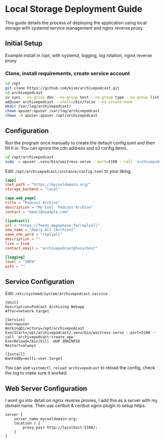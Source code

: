 # Local Storage Deployment Guide

This guide details the process of deploying the application using local storage with systemd service management and nginx reverse proxy.

## Initial Setup

Example install in /opt, with systemd, logging, log rotation, nginx reverse proxy

### Clone, install requirements, create service account

```bash
cd /opt
git clone https://github.com/kism/archivepodcast.git
cd archivepodcast
uv sync --no-group dev --no-group test --no-group type --no-group lint
adduser archivepodcast --shell=/bin/false --no-create-home
mkdir /var/log/archivepodcast/
chown apuser:apuser /var/log/archivepodcast
chown -R apuser:apuser /opt/archivepodcast
```

## Configuration

Run the program once manually to create the default config.toml and then fill it in. You can ignore the cdn address and s3 config items.

```bash
cd /opt/archivepodcast
sudo -u apuser .venv/bin/waitress-serve --port=5100 --call 'archivepodcast:create_app'
```

Edit: `/opt/archivepodcast/instance/config.toml` to your liking.

```toml
[app]
inet_path = "https://mycooldomain.org/"
storage_backend = "local"

[app.web_page]
title = "Podcast Archive"
description = "My Cool  Podcast Archive"
contact = "email@example.com"

[[podcast]]
url = "https://feeds.megaphone.fm/replyall"
new_name = "Reply All [Archive]"
name_one_word = "replyall"
description = ""
live = true
contact_email = "archivepodcast@localhost"

[logging]
level = "INFO"
path = ""
```

## Service Configuration

Edit: `/etc/systemd/system/archivepodcast.service`

```text
[Unit]
Description=Podcast Archiving Webapp
After=network.target

[Service]
User=apuser
WorkingDirectory=/opt/archivepodcast
ExecStart=/opt/archivepodcast/.venv/bin/waitress-serve --port=5100 --call 'archivepodcast:create_app'
ExecReload=/bin/kill -HUP $MAINPID
Restart=always

[Install]
WantedBy=multi-user.target
```

You can use `systemctl reload archivepodcast` to reload the config, check the log to make sure it worked.

## Web Server Configuration

I wont go into detail on nginx reverse proxies, I add this as a server with my domain name. Then use certbot & certbot nginx plugin to setup https.

```text
server {
    server_name mycooldomain.org;
    location / {
        proxy_pass http://localhost:5100/;
    }
}
```
